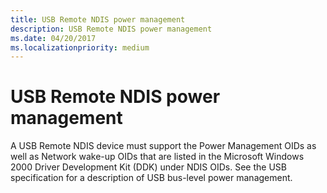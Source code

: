 ```yaml
---
title: USB Remote NDIS power management
description: USB Remote NDIS power management
ms.date: 04/20/2017
ms.localizationpriority: medium
---
```


# USB Remote NDIS power management





A USB Remote NDIS device must support the Power Management OIDs as well as Network wake-up OIDs that are listed in the Microsoft Windows 2000 Driver Development Kit (DDK) under NDIS OIDs. See the USB specification for a description of USB bus-level power management.

 

 





